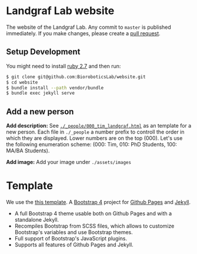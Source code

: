 
# Landgraf Lab website

The website of the Landgraf Lab. Any commit to `master` is published immediately. 
If you make changes, please create a [pull request](https://docs.github.com/en/github/collaborating-with-issues-and-pull-requests/creating-a-pull-request).

## Setup Development

You might need to install [ruby 2.7](https://www.ruby-lang.org/) and then run:

```bash
$ git clone git@github.com:BioroboticsLab/website.git
$ cd website
$ bundle install --path vendor/bundle
$ bundle exec jekyll serve
```

## Add a new person

**Add description:** 
See [`./_people/000_tim_landgraf.html`](/_people/000_tim_landgraf.html) as an
template for a new person. Each file in `./_people` a number prefix to controll
the order in which they are displayed. Lower numbers are on the top (000).
Let's use the following enumeration scheme: (000: Tim, 010: PhD Students, 100: MA/BA Students).

**Add image:** Add your image under `./assets/images`


# Template

We use the [this template](https://nicolas-van.github.io/bootstrap-4-github-pages/).
A [Bootstrap 4](https://getbootstrap.com/) project for [Github Pages](https://pages.github.com/) and [Jekyll](https://jekyllrb.com/).

* A full Bootstrap 4 theme usable both on Github Pages and with a standalone Jekyll.
* Recompiles Bootstrap from SCSS files, which allows to customize Bootstrap's variables and use Bootstrap themes.
* Full support of Bootstrap's JavaScript plugins.
* Supports all features of Github Pages and Jekyll.
